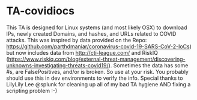 # TA-covidiocs
This TA is designed for Linux systems (and most likely OSX) to download IPs, newly created Domains, and hashes, and URLs related to COVID attacks. This was inspired by data provided on the Repo: https://github.com/parthdmaniar/coronavirus-covid-19-SARS-CoV-2-IoCs) but now includes data from http://cti-league.com/ and RiskIQ (https://www.riskiq.com/blog/external-threat-management/discovering-unknowns-investigating-threats-covid19/). Sometimes the data has some #s, are FalsePositives, and/or is broken. So use at your risk. You probably should use this in dev environments to verify the info.  Special thanks to LilyLily Lee @splunk for cleaning up all of my bad TA hygiene AND fixing a scripting problem :-)
